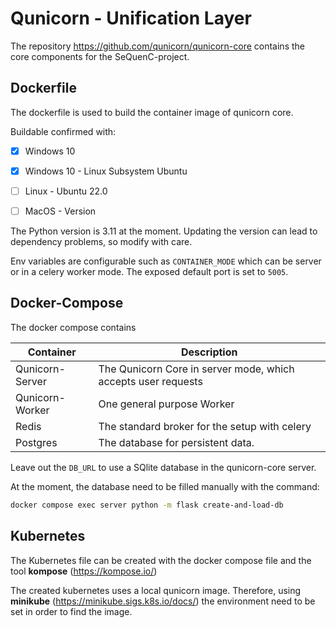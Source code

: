 # Qunicorn - Unification Layer

The repository https://github.com/qunicorn/qunicorn-core contains the core components for the SeQuenC-project.

## Dockerfile

The dockerfile is used to build the container image of qunicorn core.

Buildable confirmed with:
 - [x] Windows 10
 - [x] Windows 10 - Linux Subsystem Ubuntu
 - [ ] Linux - Ubuntu 22.0
 - [ ] MacOS - Version


The Python version is 3.11 at the moment. Updating the version can lead to dependency problems, so modify with care.

Env variables are configurable such as `CONTAINER_MODE` which can be server or in a celery worker mode.
The exposed default port is set to `5005`.

## Docker-Compose

The docker compose contains

| Container   | Description |
| ----------- | ----------- |
| Qunicorn-Server      | The Qunicorn Core in server mode, which accepts user requests       |
| Qunicorn-Worker   | One general purpose Worker        |
| Redis | The standard broker for the setup with celery|
|Postgres| The database for persistent data. |

Leave out the `DB_URL` to use a SQlite database in the qunicorn-core server.

At the moment, the database need to be filled manually with the command:
```bash
docker compose exec server python -m flask create-and-load-db
``` 

## Kubernetes

The Kubernetes file can be created with the docker compose file and the tool **kompose** (https://kompose.io/)

The created kubernetes uses a local qunicorn image.
Therefore, using **minikube** (https://minikube.sigs.k8s.io/docs/) the environment need to be set in order to find the image.